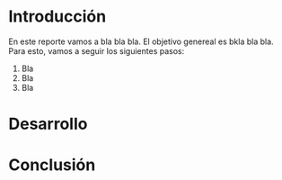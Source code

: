 # Introducción

En este reporte vamos a bla bla bla.
El objetivo genereal es bkla bla bla.
Para esto, vamos a seguir los siguientes pasos:

1. Bla
2. Bla
3. Bla

# Desarrollo

# Conclusión
